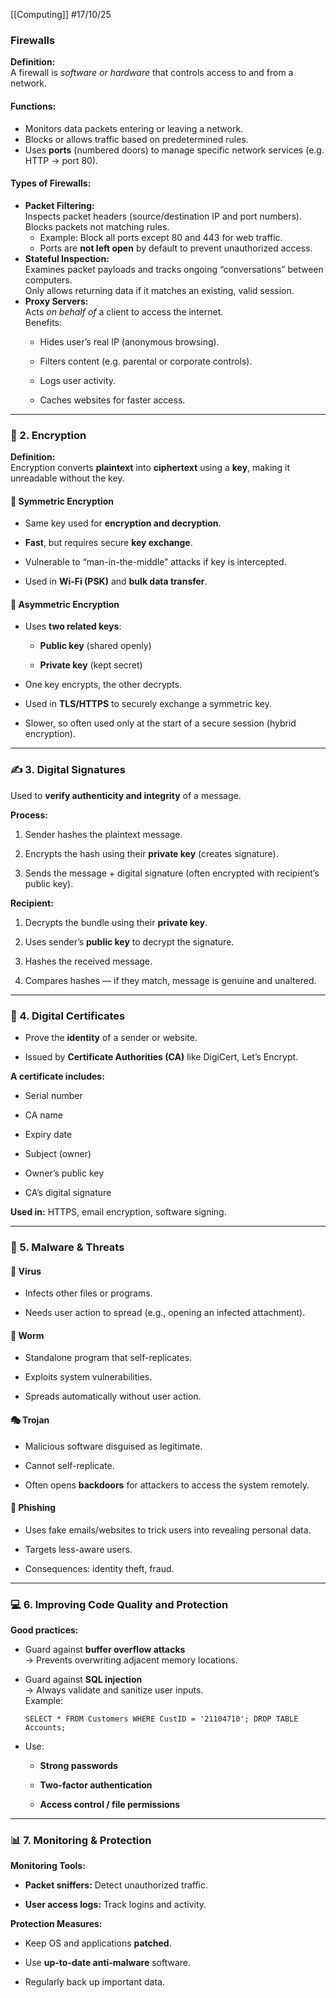 [[Computing]]
#17/10/25 
### Firewalls
**Definition:**  
A firewall is _software or hardware_ that controls access to and from a network.
#### Functions:
- Monitors data packets entering or leaving a network.
- Blocks or allows traffic based on predetermined rules.
- Uses **ports** (numbered doors) to manage specific network services (e.g. HTTP → port 80).
#### Types of Firewalls:
- **Packet Filtering:**  
    Inspects packet headers (source/destination IP and port numbers). Blocks packets not matching rules.  
    - Example: Block all ports except 80 and 443 for web traffic.  
    - Ports are **not left open** by default to prevent unauthorized access.
- **Stateful Inspection:**  
    Examines packet payloads and tracks ongoing “conversations” between computers.  
    Only allows returning data if it matches an existing, valid session.
- **Proxy Servers:**  
    Acts _on behalf of_ a client to access the internet.  
    Benefits:
    - Hides user’s real IP (anonymous browsing).
    - Filters content (e.g. parental or corporate controls).
    - Logs user activity.
    
    - Caches websites for faster access.
        

---

### 🔐 2. Encryption

**Definition:**  
Encryption converts **plaintext** into **ciphertext** using a **key**, making it unreadable without the key.

#### 🔸 Symmetric Encryption

- Same key used for **encryption and decryption**.
    
- **Fast**, but requires secure **key exchange**.
    
- Vulnerable to “man-in-the-middle” attacks if key is intercepted.
    
- Used in **Wi-Fi (PSK)** and **bulk data transfer**.
    

#### 🔸 Asymmetric Encryption

- Uses **two related keys**:
    
    - **Public key** (shared openly)
        
    - **Private key** (kept secret)
        
- One key encrypts, the other decrypts.
    
- Used in **TLS/HTTPS** to securely exchange a symmetric key.
    
- Slower, so often used only at the start of a secure session (hybrid encryption).
    

---

### ✍️ 3. Digital Signatures

Used to **verify authenticity and integrity** of a message.

**Process:**

1. Sender hashes the plaintext message.
    
2. Encrypts the hash using their **private key** (creates signature).
    
3. Sends the message + digital signature (often encrypted with recipient’s public key).
    

**Recipient:**

1. Decrypts the bundle using their **private key**.
    
2. Uses sender’s **public key** to decrypt the signature.
    
3. Hashes the received message.
    
4. Compares hashes — if they match, message is genuine and unaltered.
    

---

### 📜 4. Digital Certificates

- Prove the **identity** of a sender or website.
    
- Issued by **Certificate Authorities (CA)** like DigiCert, Let’s Encrypt.
    

**A certificate includes:**

- Serial number
    
- CA name
    
- Expiry date
    
- Subject (owner)
    
- Owner’s public key
    
- CA’s digital signature
    

**Used in:** HTTPS, email encryption, software signing.

---

### 🦠 5. Malware & Threats

#### 🧬 Virus

- Infects other files or programs.
    
- Needs user action to spread (e.g., opening an infected attachment).
    

#### 🐛 Worm

- Standalone program that self-replicates.
    
- Exploits system vulnerabilities.
    
- Spreads automatically without user action.
    

#### 🎭 Trojan

- Malicious software disguised as legitimate.
    
- Cannot self-replicate.
    
- Often opens **backdoors** for attackers to access the system remotely.
    

#### 📧 Phishing

- Uses fake emails/websites to trick users into revealing personal data.
    
- Targets less-aware users.
    
- Consequences: identity theft, fraud.
    

---

### 💻 6. Improving Code Quality and Protection

**Good practices:**

- Guard against **buffer overflow attacks**  
    → Prevents overwriting adjacent memory locations.
    
- Guard against **SQL injection**  
    → Always validate and sanitize user inputs.  
    Example:
    
    `SELECT * FROM Customers WHERE CustID = '21104710'; DROP TABLE Accounts;`
    
- Use:
    
    - **Strong passwords**
        
    - **Two-factor authentication**
        
    - **Access control / file permissions**
        

---

### 📊 7. Monitoring & Protection

**Monitoring Tools:**

- **Packet sniffers:** Detect unauthorized traffic.
    
- **User access logs:** Track logins and activity.
    

**Protection Measures:**

- Keep OS and applications **patched**.
    
- Use **up-to-date anti-malware** software.
    
- Regularly back up important data.